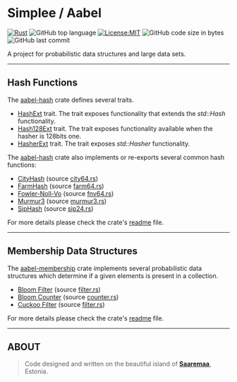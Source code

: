 # Simplee / Aabel

[![Rust](https://github.com/veminovici/aabel/actions/workflows/ci.yml/badge.svg?branch=main)](https://github.com/veminovici/aabel/actions/workflows/ci.yml)
![GitHub top language](https://img.shields.io/github/languages/top/veminovici/aabel)
[![License:MIT](https://img.shields.io/badge/License-MIT-yellow.svg)](https://opensource.org/licenses/MIT)
![GitHub code size in bytes](https://img.shields.io/github/languages/code-size/veminovici/aabel)
![GitHub last commit](https://img.shields.io/github/last-commit/veminovici/aabel)

A project for probabilistic data structures and large data sets.

---

## Hash Functions
The [aabel-hash](./aabel-hash/) crate defines several traits.

- [HashExt](./aabel-hash/src/hash_ext.rs) trait. The trait exposes functionality that extends the *std::Hash* functionality.
- [Hash128Ext](./aabel-hash/src/hash128_ext.rs) trait. The trait exposes functionality available when the hasher is 128bits one.
- [HasherExt](./aabel-hash/src/hasher_ext.rs) trait. The trait exposes *std::Hasher* functionality.

The [aabel-hash](./aabel-hash/) crate also implements or re-exports several common hash functions:
- [CityHash](https://github.com/google/cityhash) (source [city64.rs](./aabel-hash/src/city64.rs))
- [FarmHash](https://github.com/google/farmhash) (source [farm64.rs](./aabel-hash/src/farm64.rs))
- [Fowler-Noll-Vo](https://en.wikipedia.org/wiki/Fowler%E2%80%93Noll%E2%80%93Vo_hash_function) (source [fnv64.rs](./aabel-hash/src/fnv64.rs))
- [Murmur3](https://en.wikipedia.org/wiki/MurmurHash) (source [murmur3.rs](./aabel-hash/src/murmur32.rs))
- [SipHash](https://en.wikipedia.org/wiki/SipHash) (source [sip24.rs](./aabel-hash/src/sip24.rs))

For more details please check the crate's [readme](./hashing/aabel-hash/README.md) file.

---

## Membership Data Structures
The [aabel-membership](./aabel-membership/) crate implements several probabilistic data structures which determine if a given elements is present in a collection.

- [Bloom Filter](https://en.wikipedia.org/wiki/Bloom_filter) (source [filter.rs](./aabel-membership/src/bloom/filter.rs))
- [Bloom Counter](https://en.wikipedia.org/wiki/Counting_Bloom_filter) (source [counter.rs](./aabel-membership/src/bloom/counter.rs)) 
- [Cuckoo Filter](https://en.wikipedia.org/wiki/Cuckoo_filter) (source [filter.rs](./aabel-membership/src/cuckoo/filter.rs))

For more details please check the crate's [readme](./aabel-membership//README.md) file.

---

## ABOUT

> Code designed and written on the beautiful island of [**Saaremaa**](https://goo.gl/maps/DmB9ewY2R3sPGFnTA), Estonia.